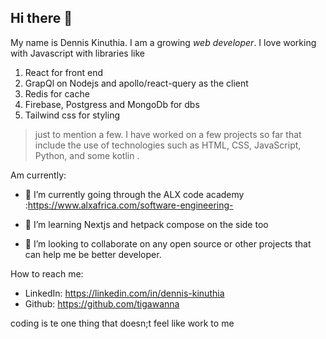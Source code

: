 ## Hi there 👋

My name is Dennis Kinuthia. I am a growing _web developer_. I love working with Javascript with libraries like 

1. React for front end
2. GrapQl on Nodejs and apollo/react-query as the client
3. Redis for cache
4. Firebase, Postgress and MongoDb for dbs
5. Tailwind css for styling

>just to mention a few. I have worked on a few projects so far that include the use of technologies such as 
HTML, CSS, JavaScript, Python, and some kotlin .


Am currently:

- 🔭 I’m currently going through the ALX code academy :https://www.alxafrica.com/software-engineering-

- 🌱 I’m learning Nextjs and hetpack compose on the side too 
- 👯 I’m looking to collaborate on any open source or other projects that can help me be better developer.
<!-- - I’m looking for help with ... -->


How to reach me: 
- LinkedIn: https://linkedin.com/in/dennis-kinuthia
- Github: https://github.com/tigawanna


coding is te one thing that doesn;t feel like work to me

